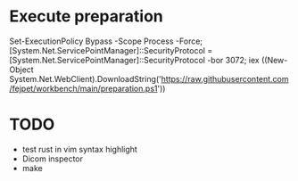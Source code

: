 
# Execute preparation

Set-ExecutionPolicy Bypass -Scope Process -Force; [System.Net.ServicePointManager]::SecurityProtocol = [System.Net.ServicePointManager]::SecurityProtocol -bor 3072; iex ((New-Object System.Net.WebClient).DownloadString('https://raw.githubusercontent.com/fejpet/workbench/main/preparation.ps1'))


# TODO
- test rust in vim syntax highlight
- Dicom inspector
- make

